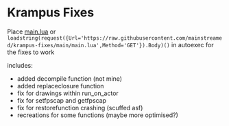 # Krampus Fixes

Place [main.lua](main.lua) or `loadstring(request({Url='https://raw.githubusercontent.com/mainstreamed/krampus-fixes/main/main.lua',Method='GET'}).Body)()` in autoexec for the fixes to work

includes:
- added decompile function (not mine)
- added replaceclosure function
- fix for drawings within run_on_actor
- fix for setfpscap and getfpscap
- fix for restorefunction crashing (scuffed asf)
- recreations for some functions (maybe more optimised?)
